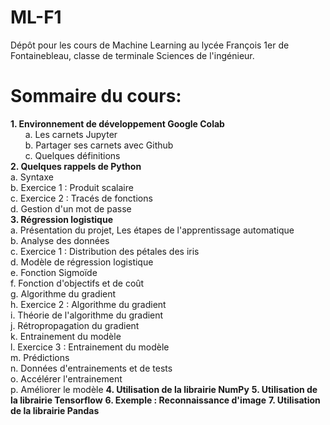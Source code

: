 # ML-F1
Dépôt pour les cours de Machine Learning au lycée François 1er de Fontainebleau, classe de terminale Sciences de l'ingénieur.

Sommaire du cours:
==================

**1. Environnement de développement Google Colab**    
    &nbsp;&nbsp;&nbsp;&nbsp;&nbsp;&nbsp;a. Les carnets Jupyter  
    &nbsp;&nbsp;&nbsp;&nbsp;&nbsp;&nbsp;b. Partager ses carnets avec Github  
    &nbsp;&nbsp;&nbsp;&nbsp;&nbsp;&nbsp;c. Quelques définitions  
**2. Quelques rappels de Python**    
    a. Syntaxe  
    b. Exercice 1 : Produit scalaire  
    c. Exercice 2 : Tracés de fonctions  
    d. Gestion d'un mot de passe  
**3. Régression logistique**    
    a. Présentation du projet, Les étapes de l'apprentissage automatique  
    b. Analyse des données  
    c. Exercice 1 : Distribution des pétales des iris  
    d. Modèle de régression logistique  
    e. Fonction Sigmoïde  
    f. Fonction d'objectifs et de coût  
    g. Algorithme du gradient  
    h. Exercice 2 : Algorithme du gradient  
    i. Théorie de l'algorithme du gradient  
    j. Rétropropagation du gradient  
    k. Entrainement du modèle  
    l. Exercice 3 : Entrainement du modèle  
    m. Prédictions  
    n. Données d'entrainements et de tests  
    o. Accélérer l'entrainement  
    p. Améliorer le modèle
**4. Utilisation de la librairie NumPy**
**5. Utilisation de la librairie Tensorflow**
**6. Exemple : Reconnaissance d'image**
**7. Utilisation de la librairie Pandas**
